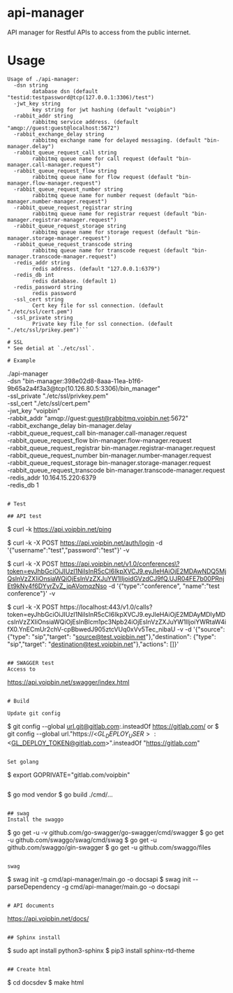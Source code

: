 # api-manager

API manager for Restful APIs to access from the public internet.


# Usage
```
Usage of ./api-manager:
  -dsn string
        database dsn (default "testid:testpassword@tcp(127.0.0.1:3306)/test")
  -jwt_key string
        key string for jwt hashing (default "voipbin")
  -rabbit_addr string
        rabbitmq service address. (default "amqp://guest:guest@localhost:5672")
  -rabbit_exchange_delay string
        rabbitmq exchange name for delayed messaging. (default "bin-manager.delay")
  -rabbit_queue_request_call string
        rabbitmq queue name for call request (default "bin-manager.call-manager.request")
  -rabbit_queue_request_flow string
        rabbitmq queue name for flow request (default "bin-manager.flow-manager.request")
  -rabbit_queue_request_number string
        rabbitmq queue name for number request (default "bin-manager.number-manager.request")
  -rabbit_queue_request_registrar string
        rabbitmq queue name for registrar request (default "bin-manager.registrar-manager.request")
  -rabbit_queue_request_storage string
        rabbitmq queue name for storage request (default "bin-manager.storage-manager.request")
  -rabbit_queue_request_transcode string
        rabbitmq queue name for transcode request (default "bin-manager.transcode-manager.request")
  -redis_addr string
        redis address. (default "127.0.0.1:6379")
  -redis_db int
        redis database. (default 1)
  -redis_password string
        redis password
  -ssl_cert string
        Cert key file for ssl connection. (default "./etc/ssl/cert.pem")
  -ssl_private string
        Private key file for ssl connection. (default "./etc/ssl/prikey.pem")```

# SSL
* See detial at `./etc/ssl`.

# Example
```
./api-manager \
      -dsn "bin-manager:398e02d8-8aaa-11ea-b1f6-9b65a2a4f3a3@tcp(10.126.80.5:3306)/bin_manager" \
      -ssl_private "./etc/ssl/privkey.pem" \
      -ssl_cert "./etc/ssl/cert.pem" \
      -jwt_key "voipbin" \
      -rabbit_addr "amqp://guest:guest@rabbitmq.voipbin.net:5672" \
      -rabbit_exchange_delay bin-manager.delay \
      -rabbit_queue_request_call bin-manager.call-manager.request \
      -rabbit_queue_request_flow bin-manager.flow-manager.request \
      -rabbit_queue_request_registrar bin-manager.registrar-manager.request \
      -rabbit_queue_request_number bin-manager.number-manager.request \
      -rabbit_queue_request_storage bin-manager.storage-manager.request \
      -rabbit_queue_request_transcode bin-manager.transcode-manager.request \
      -redis_addr 10.164.15.220:6379 \
      -redis_db 1
```

# Test

## API test
```
$ curl -k https://api.voipbin.net/ping

$ curl -k -X POST https://api.voipbin.net/auth/login -d '{"username":"test","password":"test"}' -v

$ curl -k -X POST https://api.voipbin.net/v1.0/conferences\?token=eyJhbGciOiJIUzI1NiIsInR5cCI6IkpXVCJ9.eyJleHAiOjE2MDAwNDQ5MjQsInVzZXIiOnsiaWQiOjEsInVzZXJuYW1lIjoidGVzdCJ9fQ.UJR04FE7b00PRnjEt9kNy4f6DYyrZvZ_jpAVomqzNso -d '{"type":"conference", "name":"test conference"}' -v

$ curl -k -X POST https://localhost:443/v1.0/calls\?token=eyJhbGciOiJIUzI1NiIsInR5cCI6IkpXVCJ9.eyJleHAiOjE2MDAyMDIyMDcsInVzZXIiOnsiaWQiOjEsInBlcm1pc3Npb24iOjEsInVzZXJuYW1lIjoiYWRtaW4ifX0.YnECmUr2chV-cpBbwedJ905ztcVUq0xVv5Tec_nibaU -v -d '{"source": {"type": "sip","target": "source@test.voipbin.net"},"destination": {"type": "sip","target": "destination@test.voipbin.net"},"actions": []}'
```

## SWAGGER test
Access to
```
https://api.voipbin.net/swagger/index.html
```

# Build

Update git config
```
$ git config --global url.git@gitlab.com:.insteadOf https://gitlab.com/
or
$ git config --global url."https://<$GL_DEPLOY_USER>:<$GL_DEPLOY_TOKEN@gitlab.com>".insteadOf "https://gitlab.com"
```

Set golang
```
$ export GOPRIVATE="gitlab.com/voipbin"
```

```
$ go mod vendor
$ go build ./cmd/...
```

## swag
Install the swaggo
```
$ go get -u -v github.com/go-swagger/go-swagger/cmd/swagger
$ go get -u github.com/swaggo/swag/cmd/swag
$ go get -u github.com/swaggo/gin-swagger
$ go get -u github.com/swaggo/files
```

swag
```
$ swag init -g cmd/api-manager/main.go -o docsapi
$ swag init --parseDependency -g cmd/api-manager/main.go -o docsapi
```

# API documents
```
https://api.voipbin.net/docs/
```

## Sphinx install
```
$ sudo apt install python3-sphinx
$ pip3 install sphinx-rtd-theme
```

## Create html
```
$ cd docsdev
$ make html
```
